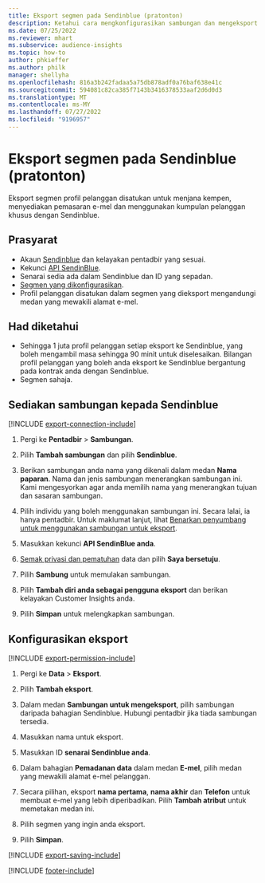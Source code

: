 ```yaml
---
title: Eksport segmen pada Sendinblue (pratonton)
description: Ketahui cara mengkonfigurasikan sambungan dan mengeksport pada Sendinblue.
ms.date: 07/25/2022
ms.reviewer: mhart
ms.subservice: audience-insights
ms.topic: how-to
author: phkieffer
ms.author: philk
manager: shellyha
ms.openlocfilehash: 816a3b242fadaa5a75db878adf0a76baf638e41c
ms.sourcegitcommit: 594081c82ca385f7143b3416378533aaf2d6d0d3
ms.translationtype: MT
ms.contentlocale: ms-MY
ms.lasthandoff: 07/27/2022
ms.locfileid: "9196957"
---
```

# <a name="export-segments-to-sendinblue-preview"></a>Eksport segmen pada Sendinblue (pratonton)

Eksport segmen profil pelanggan disatukan untuk menjana kempen, menyediakan pemasaran e-mel dan menggunakan kumpulan pelanggan khusus dengan Sendinblue.

## <a name="prerequisites"></a>Prasyarat

- Akaun [Sendinblue](https://www.sendinblue.com/) dan kelayakan pentadbir yang sesuai.
- Kekunci [API SendinBlue](https://developers.sendinblue.com/docs/getting-started#:~:text=Get%20your%20API%20key&text=You%20can%20create%20one%20from,your%20settings%20This%20API%20key).
- Senarai sedia ada dalam Sendinblue dan ID yang sepadan.
- [Segmen yang dikonfigurasikan](segments.md).
- Profil pelanggan disatukan dalam segmen yang dieksport mengandungi medan yang mewakili alamat e-mel.

## <a name="known-limitations"></a>Had diketahui

- Sehingga 1 juta profil pelanggan setiap eksport ke Sendinblue, yang boleh mengambil masa sehingga 90 minit untuk diselesaikan. Bilangan profil pelanggan yang boleh anda eksport ke Sendinblue bergantung pada kontrak anda dengan Sendinblue.
- Segmen sahaja.

## <a name="set-up-connection-to-sendinblue"></a>Sediakan sambungan kepada Sendinblue

[!INCLUDE [export-connection-include](includes/export-connection-admn.md)]

1. Pergi ke **Pentadbir** > **Sambungan**.

1. Pilih **Tambah sambungan** dan pilih **Sendinblue**.

1. Berikan sambungan anda nama yang dikenali dalam medan **Nama paparan**. Nama dan jenis sambungan menerangkan sambungan ini. Kami mengesyorkan agar anda memilih nama yang menerangkan tujuan dan sasaran sambungan.

1. Pilih individu yang boleh menggunakan sambungan ini. Secara lalai, ia hanya pentadbir. Untuk maklumat lanjut, lihat [Benarkan penyumbang untuk menggunakan sambungan untuk eksport](connections.md#allow-contributors-to-use-a-connection-for-exports).

1. Masukkan kekunci **API SendinBlue anda**.

1. [Semak privasi dan pematuhan](connections.md#data-privacy-and-compliance) data dan pilih **Saya bersetuju**.

1. Pilih **Sambung** untuk memulakan sambungan.

1. Pilih **Tambah diri anda sebagai pengguna eksport** dan berikan kelayakan Customer Insights anda.

1. Pilih **Simpan** untuk melengkapkan sambungan.

## <a name="configure-an-export"></a>Konfigurasikan eksport

[!INCLUDE [export-permission-include](includes/export-permission.md)]

1. Pergi ke **Data** > **Eksport**.

1. Pilih **Tambah eksport**.

1. Dalam medan **Sambungan untuk mengeksport**, pilih sambungan daripada bahagian Sendinblue. Hubungi pentadbir jika tiada sambungan tersedia.

1. Masukkan nama untuk eksport.

1. Masukkan ID **senarai Sendinblue anda**.

1. Dalam bahagian **Pemadanan data** dalam medan **E-mel**, pilih medan yang mewakili alamat e-mel pelanggan.

1. Secara pilihan, eksport **nama pertama**, **nama akhir** dan **Telefon** untuk membuat e-mel yang lebih diperibadikan. Pilih **Tambah atribut** untuk memetakan medan ini.

1. Pilih segmen yang ingin anda eksport.

1. Pilih **Simpan**.

[!INCLUDE [export-saving-include](includes/export-saving.md)]

[!INCLUDE [footer-include](includes/footer-banner.md)]
